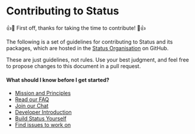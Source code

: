 # Contributing to Status

:+1::tada: First off, thanks for taking the time to contribute! :tada::+1:

The following is a set of guidelines for contributing to Status and its packages, which are hosted in the [Status Organisation](https://github.com/status-im) on GitHub.

These are just guidelines, not rules. Use your best judgment, and feel free to propose changes to this document in a pull request.

#### What should I know before I get started?

* [Mission and Principles](https://status.im/about)
* [Read our FAQ](https://status.im/docs/FAQs.html)
* [Join our Chat](http://join.status.im/chat/public/status-core-dev)
* [Developer Introduction](https://status.im/developer_tools/)
* [Build Status Yourself](https://status.im/technical/build_status)
* [Find issues to work on](https://github.com/status-im/)
